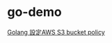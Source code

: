 # go-demo
[Golang 設定AWS S3 bucket policy](https://matthung0807.blogspot.com/2023/05/go-put-aws-s3-bucket-policy.html)
